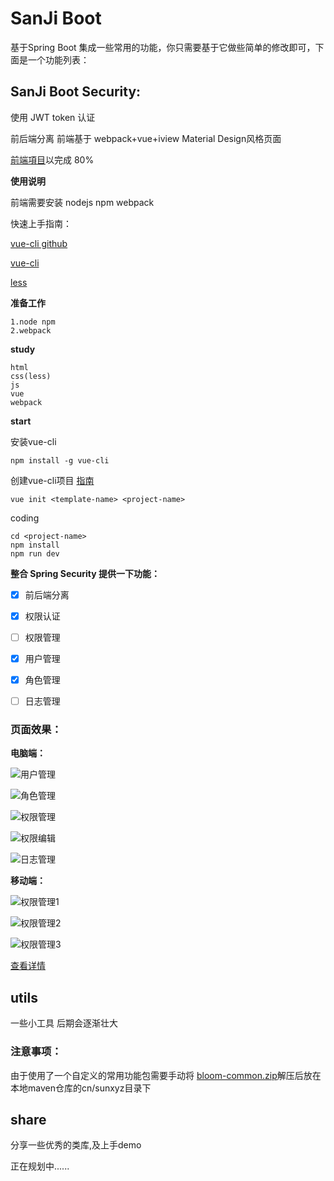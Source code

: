 # SanJi Boot

基于Spring Boot 集成一些常用的功能，你只需要基于它做些简单的修改即可，下面是一个功能列表：



## SanJi Boot Security:

使用 JWT token 认证

前后端分离 前端基于 webpack+vue+iview  Material Design风格页面

[前端項目](https://gitee.com/sunxyz/sanji-boot-admin)以完成 80%

 **使用说明**  

前端需要安装 nodejs npm webpack

快速上手指南：


[vue-cli github](https://github.com/vuejs/vue-cli)

[vue-cli](https://vuxjs.gitbooks.io/vux/content/install/vue.html)

[less](http://www.css88.com/doc/less/features/#features-overview-feature)

**准备工作**

```
1.node npm
2.webpack
```

**study**

```
html
css(less)
js
vue
webpack
```
**start**

安装vue-cli
```
npm install -g vue-cli
```
创建vue-cli项目
[指南](https://github.com/vuejs/vue-cli)
```
vue init <template-name> <project-name>
```
coding
```
cd <project-name>
npm install
npm run dev
```




**整合 Spring Security 提供一下功能：**

* [x] 前后端分离

* [x] 权限认证 
 
* [ ] 权限管理
 
* [x] 用户管理 

* [x] 角色管理 

* [ ] 日志管理




### 页面效果：
**电脑端：**

![用户管理](resources/sanji-boot-security-user.png)

![角色管理](resources/sanji-boot-security-role.png)

![权限管理](resources/sanji-boot-security-sec.png)

![权限编辑](resources/sanji-boot-security-sec-add.png)

![日志管理](resources/sanji-boot-security-log.png)

**移动端：**

![权限管理1](resources/sanji-boot-security-sec-phone-skin-blue.png)

![权限管理2](resources/sanji-boot-security-sec-phone.png)

![权限管理3](resources/sanji-boot-security-sec-phone-skin-green.png)


[查看详情](sanji-boot-security)


## utils

一些小工具 后期会逐渐壮大

### 注意事项：
由于使用了一个自定义的常用功能包需要手动将 [bloom-common.zip](resources/lib/bloom-common.zip)解压后放在本地maven仓库的cn/sunxyz目录下


## share

分享一些优秀的类库,及上手demo

正在规划中......
